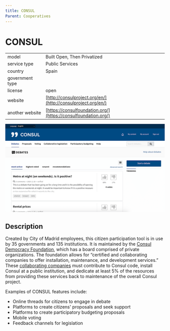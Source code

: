 ```yaml
---
title: CONSUL
Parent: Cooperatives
---
```


# CONSUL

|                   |                                          |
|:------------------|:-----------------------------------------|
| model             | Built Open, Then Privatized
| service type      | Public Services
| country           | Spain
| government type   | 
| license           | open
| website           | [http://consulproject.org/en/](http://consulproject.org/en/)
| another website   | [https://consulfoundation.org/](https://consulfoundation.org/)

![CONSUL screenshot](images/CONSUL.png)

## Description

Created by City of Madrid employees, this citizen participation tool is in use by 35 governments and 135 institutions. It is maintained by the [Consul Democracy Foundation](https://consulfoundation.org/), which has a board comprised of private organizations. The foundation allows for “certified and collaborating companies to offer installation, maintenance, and development services.” These [collaborating companies](https://consulproject.org/docs/collaborating_and_certified.pdf) must contribute to Consul code, install Consul at a public institution, and dedicate at least 5% of the resources from providing these services back to maintenance of the overall Consul project.

Examples of CONSUL features include:
- Online threads for citizens to engage in debate
- Platforms to create citizens' proposals and seek support
- Platforms to create participatory budgeting proposals
- Mobile voting
- Feedback channels for legislation 
